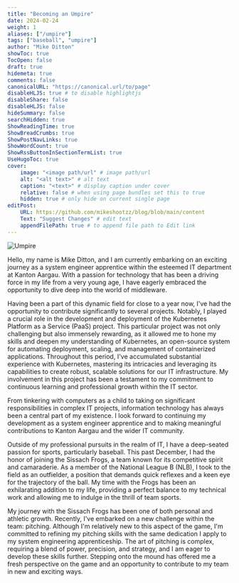 ```yaml
---
title: "Becoming an Umpire"
date: 2024-02-24
weight: 1
aliases: ["/umpire"]
tags: ["baseball", "umpire"]
author: "Mike Ditton"
showToc: true
TocOpen: false
draft: true
hidemeta: true
comments: false
canonicalURL: "https://canonical.url/to/page"
disableHLJS: true # to disable highlightjs
disableShare: false
disableHLJS: false
hideSummary: false
searchHidden: true
ShowReadingTime: true
ShowBreadCrumbs: true
ShowPostNavLinks: true
ShowWordCount: true
ShowRssButtonInSectionTermList: true
UseHugoToc: true
cover:
    image: "<image path/url" # image path/url
    alt: "<alt text>" # alt text
    caption: "<text>" # display caption under cover
    relative: false # when using page bundles set this to true
    hidden: true # only hide on current single page
editPost:
    URL: https://github.com/mikeshootzz/blog/blob/main/content
    Text: "Suggest Changes" # edit text
    appendFilePath: true # to append file path to Edit link
---
```


![Umpire](/images/umpire-cover.webp)

Hello, my name is Mike Ditton, and I am currently embarking on an exciting journey as a system engineer apprentice within the esteemed IT department at Kanton Aargau. With a passion for technology that has been a driving force in my life from a very young age, I have eagerly embraced the opportunity to dive deep into the world of middleware.

Having been a part of this dynamic field for close to a year now, I've had the opportunity to contribute significantly to several projects. Notably, I played a crucial role in the development and deployment of the Kubernetes Platform as a Service (PaaS) project. This particular project was not only challenging but also immensely rewarding, as it allowed me to hone my skills and deepen my understanding of Kubernetes, an open-source system for automating deployment, scaling, and management of containerized applications.
Throughout this period, I've accumulated substantial experience with Kubernetes, mastering its intricacies and leveraging its capabilities to create robust, scalable solutions for our IT infrastructure. My involvement in this project has been a testament to my commitment to continuous learning and professional growth within the IT sector.

From tinkering with computers as a child to taking on significant responsibilities in complex IT projects, information technology has always been a central part of my existence. I look forward to continuing my development as a system engineer apprentice and to making meaningful contributions to Kanton Aargau and the wider IT community.

Outside of my professional pursuits in the realm of IT, I have a deep-seated passion for sports, particularly baseball. This past December, I had the honor of joining the Sissach Frogs, a team known for its competitive spirit and camaraderie. As a member of the National League B (NLB), I took to the field as an outfielder, a position that demands quick reflexes and a keen eye for the trajectory of the ball. My time with the Frogs has been an exhilarating addition to my life, providing a perfect balance to my technical work and allowing me to indulge in the thrill of team sports.

My journey with the Sissach Frogs has been one of both personal and athletic growth. Recently, I've embarked on a new challenge within the team: pitching. Although I'm relatively new to this aspect of the game, I'm committed to refining my pitching skills with the same dedication I apply to my system engineering apprenticeship. The art of pitching is complex, requiring a blend of power, precision, and strategy, and I am eager to develop these skills further. Stepping onto the mound has offered me a fresh perspective on the game and an opportunity to contribute to my team in new and exciting ways.

